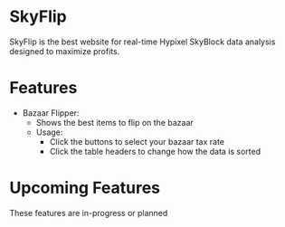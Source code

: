 # SkyFlip

SkyFlip is the best website for real-time Hypixel SkyBlock data analysis designed to maximize profits.

# Features

* Bazaar Flipper:
    * Shows the best items to flip on the bazaar
    * Usage:
        * Click the buttons to select your bazaar tax rate
        * Click the table headers to change how the data is sorted

# Upcoming Features

These features are in-progress or planned
